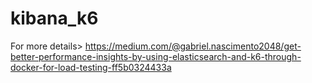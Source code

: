 # kibana_k6
For more details>
https://medium.com/@gabriel.nascimento2048/get-better-performance-insights-by-using-elasticsearch-and-k6-through-docker-for-load-testing-ff5b0324433a
